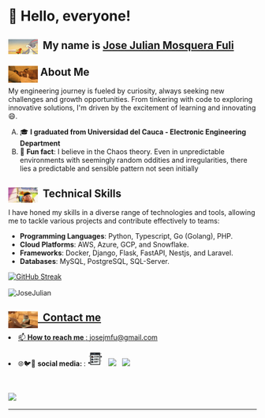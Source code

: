 #  👋 Hello, everyone!<br></h1>
## <img height="30" width="60" align='left'  src="https://github.com/JoseJulianMosqueraFuli/JoseJulianMosqueraFuli/blob/main/images/gif/github.gif">&nbsp; My name is <a href="https://www.linkedin.com/in/josejulianmosquerafuli/">Jose Julian Mosquera Fuli</a></b><br></h3>


## <img  width="60" align='left' src="https://github.com/JoseJulianMosqueraFuli/JoseJulianMosqueraFuli/blob/main/images/gif/about.gif">&nbsp;About Me
My engineering journey is fueled by curiosity, always seeking new challenges and growth opportunities. From tinkering with code to exploring innovative solutions, I'm driven by the excitement of learning and innovating 😄.
<p align="center">
    <ul style="list-style-type: upper-alpha;">
        <li>🎓 <b>I graduated from Universidad del Cauca - Electronic Engineering Department</b></li>
        <li>🥸 <b>Fun fact</b>: I believe in the Chaos theory. Even in unpredictable environments with seemingly random oddities and irregularities, there lies a predictable and sensible pattern not seen initially</li>
    </ul>
</p>


## <img width="60" align='left' src="https://github.com/JoseJulianMosqueraFuli/JoseJulianMosqueraFuli/blob/main/images/gif/up-wilderness.gif">&nbsp; Technical Skills 
<p>
    I have honed my skills in a diverse range of technologies and tools, allowing me to tackle various projects and contribute effectively to teams:
</p>
<ul>
    <li><b>Programming Languages</b>: Python, Typescript, Go (Golang), PHP.</li>
    <li><b>Cloud Platforms</b>: AWS, Azure, GCP, and Snowflake.</li>
    <li><b>Frameworks</b>: Docker, Django, Flask, FastAPI, Nestjs, and Laravel.</li>
    <li><b>Databases</b>: MySQL, PostgreSQL, SQL-Server.</li>
</ul>
<p>
  <a href="https://git.io/streak-stats" target="_blank">
    <img src="https://streak-stats.demolab.com/?user=JoseJulianMosqueraFuli&theme=dark&hide_border=true" alt="GitHub Streak" width="450" />
  </a>
</p>

<p>
  <img align="center" src="https://github-readme-stats.vercel.app/api/top-langs?username=JoseJulianMosqueraFuli&show_icons=true&locale=en&layout=compact" alt="JoseJulian" width="450" /><a href="https://git.io/streak-stats" target="_blank">
</p>

## <img width="60" align='left' src="https://github.com/JoseJulianMosqueraFuli/JoseJulianMosqueraFuli/blob/main/images/gif/cat-typing.gif">&nbsp; Contact me

<p><li>📫 <b>How to reach me </b>: <a href="mailto:josejmfu@gmail.com">josejmfu@gmail.com</a></li></p>

  
<p align='left'>
  <li>🌐🐦💼 <b>social media: </b>:
<a href="http://josejmosquera.com/"><img height="30" src="https://github.com/JoseJulianMosqueraFuli/JoseJulianMosqueraFuli/blob/main/images/dotcom.png"></a>&nbsp;&nbsp;
<a href="https://twitter.com/JoseJMosqueraF"><img height="30" src="https://github.com/WaylonWalker/WaylonWalker/blob/main/icon/twitter.png?raw=true"></a>&nbsp;&nbsp;
<a href="https://www.linkedin.com/in/josejulianmosquerafuli/"><img height="30" src="https://github.com/WaylonWalker/WaylonWalker/blob/main/icon/linkedin.png?raw=true"></a>
</p>

<br>

<p align="left"> <img src="https://komarev.com/ghpvc/?username=JoseJulianMosqueraFuli&label=Profile%20views&color=0e75b6&style=flat"/> </p>

---
